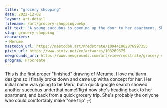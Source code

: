 ```yaml
---
title: "grocery shopping"
date: 2022-12-02
layout: art-detail
filename: /art/grocery-shopping.webp
alt_text: "A young succubus is opening up the door to her apartment. She has pale blue hair, red eyes and is looking out in the distance.She has four arms, one of which is turning the knob to the door. Another two hands are holding grocery bags, and the lastis inside of her jacket pocket. She is wearing a red jacket, and dark gray shorts."
slug: grocery-shopping
characters:
- Merume
mastodon_url: https://mastodon.art/@redstrate/109441062876997355
pixiv_url: https://www.pixiv.net/en/artworks/103269375
newgrounds_url: https://www.newgrounds.com/art/view/redstrate/grocery-shopping
program: Procreate
---
```

This is the first proper "finished" drawing of Merume. I love multiarm designs so I finally broke down and came up witha concept for her. Her initial name was going to be Meru, but a quick google search showed another succubus underthat name!Right now she's heading back to her apartment, and back from a quick grocery trip. She's probably the onlyone who could comfortably make "one trip" ;-)
